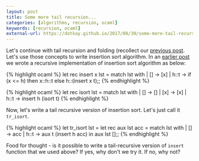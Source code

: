 ```yaml
---
layout: post
title: Some more tail recursion...
categories: [algorithms, recursion, ocaml]
keywords: [recursion, ocaml]
external-url: https://dotkay.github.io/2017/08/30/some-more-tail-recursion
---
```


Let's continue with tail recursion and folding (recollect our [previous post](https://dotkay.github.io/2017/08/29/auxiliary-functions-tail-recursions-and-reversing-a-list). Let's use those concepts to write insertion sort algorithm. In an [earlier post](https://dotkay.github.io/2017/08/19/some-more-recursion) we wrote a recursive implementation of insertion sort algorithm as below:

{% highlight ocaml %}
let rec insert x lst =
  match lst with
  | [] -> [x]
  | h::t ->
     if (x <= h) then x::h::t
     else h::(insert x t);;
{% endhighlight %}

{% highlight ocaml %}
let rec isort lst =
  match lst with
  | [] -> []
  | [x] -> [x]
  | h::t -> insert h (isort t)
{% endhighlight %}

Now, let's write a tail recursive version of insertion sort. Let's just call it `tr_isort`. 

{% highlight ocaml %}
let tr_isort lst =
  let rec aux lst acc =
    match lst with
    | [] -> acc
    | h::t -> aux t (insert h acc)
  in
  aux lst [];;
{% endhighlight %}

Food for thought - is it possible to write a tail-recursive version of `insert` function that we used above? If yes, why don't we try it. If no, why not?